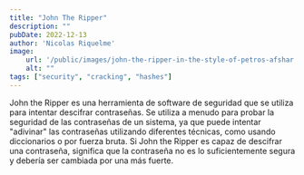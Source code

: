 ```yaml
---
title: "John The Ripper"
description: ""
pubDate: 2022-12-13
author: 'Nicolas Riquelme'
image: 
    url: '/public/images/john-the-ripper-in-the-style-of-petros-afshar.png'
    alt: ""
tags: ["security", "cracking", "hashes"]
---
```


John the Ripper es una herramienta de software de seguridad que se utiliza para intentar descifrar contraseñas. Se utiliza a menudo para probar la seguridad de las contraseñas de un sistema, ya que puede intentar "adivinar" las contraseñas utilizando diferentes técnicas, como usando diccionarios o por fuerza bruta. Si John the Ripper es capaz de descifrar una contraseña, significa que la contraseña no es lo suficientemente segura y debería ser cambiada por una más fuerte.

